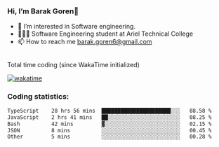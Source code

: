 ###  Hi, I’m Barak Goren👋
- 👀 I’m interested in Software engineering.
- 👨🏼‍🎓 Software Engineering student at Ariel Technical College
- 📫 How to reach me barak.goren6@gmail.com
##
Total time coding (since WakaTime initialized)

[![wakatime](https://wakatime.com/badge/user/5cc5ec80-a806-4ca2-a704-db29274e48cd.svg)](https://wakatime.com/@5cc5ec80-a806-4ca2-a704-db29274e48cd)

   
### Coding statistics:

<!--START_SECTION:waka-->

```txt
TypeScript    28 hrs 56 mins  ██████████████████████░░░   88.58 %
JavaScript    2 hrs 41 mins   ██░░░░░░░░░░░░░░░░░░░░░░░   08.25 %
Bash          42 mins         ▓░░░░░░░░░░░░░░░░░░░░░░░░   02.15 %
JSON          8 mins          ░░░░░░░░░░░░░░░░░░░░░░░░░   00.45 %
Other         5 mins          ░░░░░░░░░░░░░░░░░░░░░░░░░   00.28 %
```

<!--END_SECTION:waka-->

<!---
barakgoren/barakgoren is a ✨ special ✨ repository because its `README.md` (this file) appears on your GitHub profile.
You can click the Preview link to take a look at your changes.
--->
